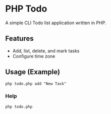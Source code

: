 # PHP Todo

A simple CLI Todo list application written in PHP.

## Features
- Add, list, delete, and mark tasks
- Configure time zone

## Usage (Example)
```Besh
php todo.php add "New Task"
```

### Help
```Besh
php todo.php
```

